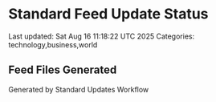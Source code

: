 # Standard Feed Update Status
Last updated: Sat Aug 16 11:18:22 UTC 2025
Categories: technology,business,world

## Feed Files Generated

Generated by Standard Updates Workflow

